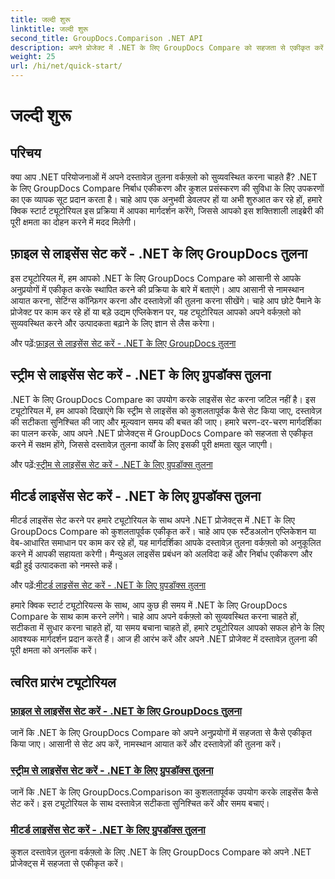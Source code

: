 ```yaml
---
title: जल्दी शुरू
linktitle: जल्दी शुरू
second_title: GroupDocs.Comparison .NET API
description: अपने प्रोजेक्ट में .NET के लिए GroupDocs Compare को सहजता से एकीकृत करें। सटीक दस्तावेज़ तुलना वर्कफ़्लो के लिए कुशल लाइसेंस सेटिंग विधियाँ सीखें।
weight: 25
url: /hi/net/quick-start/
---
```


# जल्दी शुरू


## परिचय

क्या आप .NET परियोजनाओं में अपने दस्तावेज़ तुलना वर्कफ़्लो को सुव्यवस्थित करना चाहते हैं? .NET के लिए GroupDocs Compare निर्बाध एकीकरण और कुशल प्रसंस्करण की सुविधा के लिए उपकरणों का एक व्यापक सूट प्रदान करता है। चाहे आप एक अनुभवी डेवलपर हों या अभी शुरुआत कर रहे हों, हमारे क्विक स्टार्ट ट्यूटोरियल इस प्रक्रिया में आपका मार्गदर्शन करेंगे, जिससे आपको इस शक्तिशाली लाइब्रेरी की पूरी क्षमता का दोहन करने में मदद मिलेगी।

## फ़ाइल से लाइसेंस सेट करें - .NET के लिए GroupDocs तुलना

इस ट्यूटोरियल में, हम आपको .NET के लिए GroupDocs Compare को आसानी से आपके अनुप्रयोगों में एकीकृत करके स्थापित करने की प्रक्रिया के बारे में बताएंगे। आप आसानी से नामस्थान आयात करना, सेटिंग्स कॉन्फ़िगर करना और दस्तावेज़ों की तुलना करना सीखेंगे। चाहे आप छोटे पैमाने के प्रोजेक्ट पर काम कर रहे हों या बड़े उद्यम एप्लिकेशन पर, यह ट्यूटोरियल आपको अपने वर्कफ़्लो को सुव्यवस्थित करने और उत्पादकता बढ़ाने के लिए ज्ञान से लैस करेगा।

 और पढ़ें:[फ़ाइल से लाइसेंस सेट करें - .NET के लिए GroupDocs तुलना](./set-license-from-file/)

## स्ट्रीम से लाइसेंस सेट करें - .NET के लिए ग्रुपडॉक्स तुलना

.NET के लिए GroupDocs Compare का उपयोग करके लाइसेंस सेट करना जटिल नहीं है। इस ट्यूटोरियल में, हम आपको दिखाएंगे कि स्ट्रीम से लाइसेंस को कुशलतापूर्वक कैसे सेट किया जाए, दस्तावेज़ की सटीकता सुनिश्चित की जाए और मूल्यवान समय की बचत की जाए। हमारे चरण-दर-चरण मार्गदर्शिका का पालन करके, आप अपने .NET प्रोजेक्ट्स में GroupDocs Compare को सहजता से एकीकृत करने में सक्षम होंगे, जिससे दस्तावेज़ तुलना कार्यों के लिए इसकी पूरी क्षमता खुल जाएगी।

 और पढ़ें:[स्ट्रीम से लाइसेंस सेट करें - .NET के लिए ग्रुपडॉक्स तुलना](./set-license-from-stream/)

## मीटर्ड लाइसेंस सेट करें - .NET के लिए ग्रुपडॉक्स तुलना

मीटर्ड लाइसेंस सेट करने पर हमारे ट्यूटोरियल के साथ अपने .NET प्रोजेक्ट्स में .NET के लिए GroupDocs Compare को कुशलतापूर्वक एकीकृत करें। चाहे आप एक स्टैंडअलोन एप्लिकेशन या वेब-आधारित समाधान पर काम कर रहे हों, यह मार्गदर्शिका आपके दस्तावेज़ तुलना वर्कफ़्लो को अनुकूलित करने में आपकी सहायता करेगी। मैन्युअल लाइसेंस प्रबंधन को अलविदा कहें और निर्बाध एकीकरण और बढ़ी हुई उत्पादकता को नमस्ते कहें।

 और पढ़ें:[मीटर्ड लाइसेंस सेट करें - .NET के लिए ग्रुपडॉक्स तुलना](./set-metered-license/)

हमारे क्विक स्टार्ट ट्यूटोरियल्स के साथ, आप कुछ ही समय में .NET के लिए GroupDocs Compare के साथ काम करने लगेंगे। चाहे आप अपने वर्कफ़्लो को सुव्यवस्थित करना चाहते हों, सटीकता में सुधार करना चाहते हों, या समय बचाना चाहते हों, हमारे ट्यूटोरियल आपको सफल होने के लिए आवश्यक मार्गदर्शन प्रदान करते हैं। आज ही आरंभ करें और अपने .NET प्रोजेक्ट में दस्तावेज़ तुलना की पूरी क्षमता को अनलॉक करें।
## त्वरित प्रारंभ ट्यूटोरियल
### [फ़ाइल से लाइसेंस सेट करें - .NET के लिए GroupDocs तुलना](./set-license-from-file/)
जानें कि .NET के लिए GroupDocs Compare को अपने अनुप्रयोगों में सहजता से कैसे एकीकृत किया जाए। आसानी से सेट अप करें, नामस्थान आयात करें और दस्तावेज़ों की तुलना करें।
### [स्ट्रीम से लाइसेंस सेट करें - .NET के लिए ग्रुपडॉक्स तुलना](./set-license-from-stream/)
जानें कि .NET के लिए GroupDocs.Comparison का कुशलतापूर्वक उपयोग करके लाइसेंस कैसे सेट करें। इस ट्यूटोरियल के साथ दस्तावेज़ सटीकता सुनिश्चित करें और समय बचाएं।
### [मीटर्ड लाइसेंस सेट करें - .NET के लिए ग्रुपडॉक्स तुलना](./set-metered-license/)
कुशल दस्तावेज़ तुलना वर्कफ़्लो के लिए .NET के लिए GroupDocs Compare को अपने .NET प्रोजेक्ट्स में सहजता से एकीकृत करें।